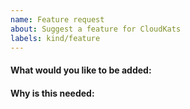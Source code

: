 ```yaml
---
name: Feature request
about: Suggest a feature for CloudKats
labels: kind/feature
---
```


<!-- Please only use this template for submitting enhancement/feature requests -->

#### What would you like to be added:

#### Why is this needed:
